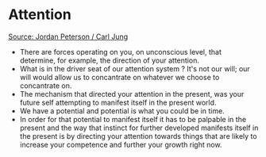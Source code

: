 # Attention

[Source: Jordan Peterson / Carl Jung](https://www.youtube.com/watch?v=16x8vd2L4cw)

* There are forces operating on you, on unconscious level, that determine, for example, the direction of your attention.
* What is in the driver seat of our attention system ? It's not our will; our will would allow us to concantrate on whatever we choose to concantrate on.
* The mechanism that directed your attention in the present, was your future self attempting to manifest itself in the present world.
* We have a potential and potential is what you could be in time.
* In order for that potential  to manifest itself it has to be palpable in the present and the way that instinct for further developed manifests itself in the present is by directing your attention towards things that are likely to increase your competence and further your growth right now.
